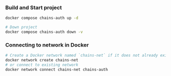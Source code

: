 ### Build and Start project
```bash
docker compose chains-auth up -d

# Down project 
docker compose chains-auth down -v
```

### Connecting to network in Docker
```bash
# Create a Docker network named `chains-net` if it does not already exist.
docker network create chains-net
# or connect to existing network
docker network connect chains-net chains-auth
```
